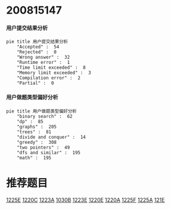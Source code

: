 # 200815147

<!-- tabs:start -->



#### **用户提交结果分析**

```mermaid
pie title 用户提交结果分析
    "Accepted" :  54
    "Rejected" :  0
    "Wrong answer" :  32
    "Runtime error" :  1
    "Time limit exceeded" :  8
    "Memory limit exceeded" :  3
    "Compilation error" :  2
    "Partial" :  0
```

#### **用户做题类型偏好分析**

```mermaid
pie title 用户做题类型偏好分析
    "binary search" :  62
    "dp" :  85
    "graphs" :  205
    "trees" :  81
    "divide and conquer" :  14
    "greedy" :  308
    "two pointers" :  49
    "dfs and similar" :  195
    "math" :  195
```



<!-- tabs:end -->
# 推荐题目
[1225E](https://codeforces.com/contest/1225/problem/E)
[1220C](https://codeforces.com/contest/1220/problem/C)
[1223A](https://codeforces.com/contest/1223/problem/A)
[1030B](https://codeforces.com/contest/1030/problem/B)
[1223E](https://codeforces.com/contest/1223/problem/E)
[1220E](https://codeforces.com/contest/1220/problem/E)
[1220A](https://codeforces.com/contest/1220/problem/A)
[1225F](https://codeforces.com/contest/1225/problem/F)
[1225A](https://codeforces.com/contest/1225/problem/A)
[121E](https://codeforces.com/contest/121/problem/E)
